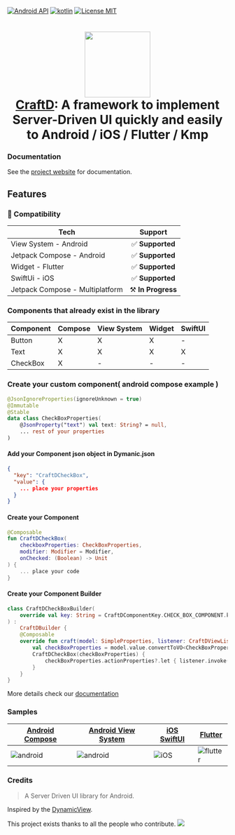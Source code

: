 [![Android API](https://img.shields.io/badge/api-21%2B-brightgreen.svg?style=for-the-badge)](https://android-arsenal.com/api?level=21)
[![kotlin](https://img.shields.io/github/languages/top/codandotv/craftd.svg?style=for-the-badge&color=blueviolet)](https://kotlinlang.org/)
[![License MIT](https://img.shields.io/github/license/codandotv/craftd.svg?style=for-the-badge&color=orange)](https://opensource.org/licenses/MIT)

<h1 align="center">
    <img height="150" src="https://github.com/CodandoTV/CraftD/assets/7690931/28542a9c-d5fa-4441-9e4f-3968d1533ae8"/>
    <br>
    <a href="https://codandotv.gitbook.io/craftd">CraftD</a>: A framework to implement Server-Driven UI quickly and easily to Android / iOS / Flutter / Kmp
</h1>

### Documentation
See the [project website](https://codandotv.gitbook.io/craftd) for documentation.

## Features
### 🔗 Compatibility

| Tech                            |      Support         |
|---------------------------------|:--------------------:|
| View System - Android           |  ✅ **Supported**    |
| Jetpack Compose - Android       |  ✅ **Supported**    |
| Widget - Flutter                |  ✅ **Supported**    |
| SwiftUi - iOS                   |  ✅ **Supported**    |
| Jetpack Compose - Multiplatform |  ⚒️ **In Progress**   |

### Components that already exist in the library

| Component | Compose | View System | Widget | SwiftUI |
|-----------|----------|----------|----------|----------|
| Button    |    X    |      X      |    X   |    -    |
| Text      |    X    |      X      |    X   |    X    |
| CheckBox  |    X    |      -      |    -   |    -    |

### Create your custom component( android compose example )

```kotlin
@JsonIgnoreProperties(ignoreUnknown = true)
@Immutable
@Stable
data class CheckBoxProperties(
    @JsonProperty("text") val text: String? = null,
    ... rest of your properties
)

```

#### Add your Component json object in Dymanic.json
```json
{
  "key": "CraftDCheckBox",
  "value": {
    ... place your properties
  }
}

```

#### Create your Component
```kotlin
@Composable
fun CraftDCheckBox(
    checkboxProperties: CheckBoxProperties,
    modifier: Modifier = Modifier,
    onChecked: (Boolean) -> Unit
) {
    ... place your code
}
```

#### Create your Component Builder
```kotlin
class CraftDCheckBoxBuilder(
    override val key: String = CraftDComponentKey.CHECK_BOX_COMPONENT.key
) :
    CraftDBuilder {
    @Composable
    override fun craft(model: SimpleProperties, listener: CraftDViewListener) {
        val checkBoxProperties = model.value.convertToVO<CheckBoxProperties>()
        CraftDCheckBox(checkBoxProperties) {
            checkBoxProperties.actionProperties?.let { listener.invoke(it) }
        }
    }
}
```

More details check our [documentation](https://codandotv.gitbook.io/craftd)


### Samples
| [Android Compose](https://github.com/CodandoTV/CraftD/tree/main/android_kmp/app-sample/src/main/java/com/github/codandotv/craftd/app_sample/presentation/compose) | [Android View System](https://github.com/CodandoTV/CraftD/tree/main/android_kmp/app-sample/src/main/java/com/github/codandotv/craftd/app_sample/presentation/xml) | [iOS SwiftUI](https://github.com/CodandoTV/CraftD/tree/main/ios/sample/CraftDSample) | [Flutter](https://github.com/CodandoTV/CraftD/tree/main/flutter/sample/lib) |
|----------|----------|----------|----------|
| ![android](https://github.com/CodandoTV/CraftD/assets/7690931/aa31d0a2-a998-402c-b2c2-4de5088ee30f) | ![android](https://github.com/CodandoTV/CraftD/assets/7690931/aa31d0a2-a998-402c-b2c2-4de5088ee30f)| ![iOS](https://github.com/CodandoTV/CraftD/assets/7690931/3c249097-6b7f-4afc-bc1a-b51571105d48) | ![flutter](https://github.com/CodandoTV/CraftD/assets/7690931/dfabfda7-6501-4763-b040-3ee9fbf2a2be) | 

### Credits

> A Server Driven UI library for Android.

Inspired by the [DynamicView](https://github.com/rviannaoliveira/DynamicView/).


This project exists thanks to all the people who contribute.
<a href="https://github.com/CodandoTV/CraftD"><img src="https://opencollective.com/craftd/contributors.svg?width=890&button=false" /></a>
